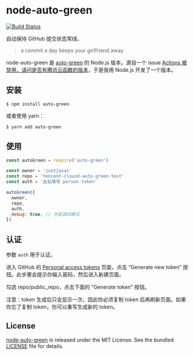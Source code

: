 # node-auto-green

[![Build Status](https://github.com/justjavac/node-auto-green/workflows/ci/badge.svg?branch=main)](https://github.com/justjavac/node-auto-green/actions)

自动保持 GitHub 提交状态常绿。

> a commit a day keeps your girlfriend away.

node-auto-green 是 [auto-green](https://github.com/justjavac/auto-green) 的 Node.js 版本。源自一个 issue [Actions 被禁用，请问是否有腾讯云函数的版本](https://github.com/justjavac/auto-green/issues/17)，于是我用 Node.js 开发了一个版本。

## 安装

```shell
$ npm install auto-green
```

或者使用 yarn：

```shell
$ yarn add auto-green
```

## 使用

```js
const autoGreen = require('auto-green')

const owner = 'justjavac'
const repo = 'tencent-clound-auto-green-test'
const auth = '此处填写 person token'

autoGreen({
  owner,
  repo,
  auth,
  debug: true, // 开启调试模式
})
```

## 认证

参数 `auth` 用于认证。

进入 GitHub 的 [Personal access tokens](https://github.com/settings/tokens) 页面，点击 “Generate new token” 按钮。此步骤会提示你输入密码，然后进入新建页面。

勾选 repo/public_repo，点击下面的 “Generate token” 按钮。

注意：token 生成后只会显示一次，因此你必须复制 token 后再刷新页面。如果你忘了复制 token，你可以重写生成新的 token。

## License

[node-auto-green](https://github.com/justjavac/node-auto-green) is released under the MIT License. See the bundled [LICENSE](./LICENSE) file for details.
